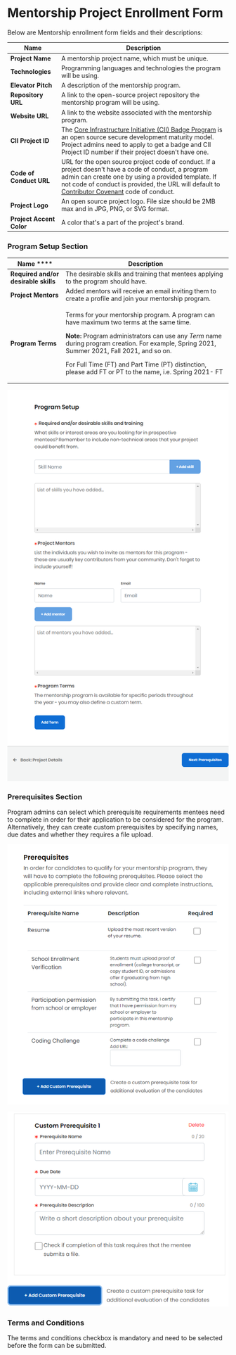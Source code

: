# Mentorship Project Enrollment Form

Below are Mentorship enrollment form fields and their descriptions:&#x20;

| Name                     | Description                                                                                                                                                                                                                                                                                                                       |
| ------------------------ | --------------------------------------------------------------------------------------------------------------------------------------------------------------------------------------------------------------------------------------------------------------------------------------------------------------------------------- |
| **Project  Name**        | A mentorship project name, which must be unique.                                                                                                                                                                                                                                                                                  |
| **Technologies**         | Programming languages and technologies the program will be using.                                                                                                                                                                                                                                                                 |
| **Elevator Pitch**       | A description of the mentorship program.                                                                                                                                                                                                                                                                                          |
| **Repository URL**       | A link to the open-source project repository the mentorship program will be using.                                                                                                                                                                                                                                                |
| **Website URL**          | A link to the website associated with the mentorship program.                                                                                                                                                                                                                                                                     |
| **CII Project ID**       | The [Core Infrastructure Initiative (CII) Badge Program](https://www.coreinfrastructure.org/programs/badge-program/) is an open source secure development maturity model. Project admins need to apply to get a badge and CII Project ID number if their project doesn't have one.                                                |
| **Code of Conduct URL**  | URL for the open source project code of conduct. If a project doesn't have a code of conduct, a program admin can create one by using a provided template. If not code of conduct is provided, the URL will default to [Contributor Covenant](https://www.contributor-covenant.org/version/1/4/code-of-conduct) code of conduct.  |
| **Project Logo**         | An open source project logo. File size should be 2MB max and in JPG, PNG, or SVG format.                                                                                                                                                                                                                                          |
| **Project Accent Color** | A color that's a part of the project's brand.                                                                                                                                                                                                                                                                                     |

### Program Setup Section <a href="#mentorshipprojectapplication-programsetup" id="mentorshipprojectapplication-programsetup"></a>

| Name             ****                 | Description                                                                                                                                                                                                                                                                                                                                                                                        |
| ------------------------------------- | -------------------------------------------------------------------------------------------------------------------------------------------------------------------------------------------------------------------------------------------------------------------------------------------------------------------------------------------------------------------------------------------------- |
| **Required and/or desirable skills**  | The desirable skills and training that mentees applying to the program should have.                                                                                                                                                                                                                                                                                                                |
| **Project Mentors**                   | Added mentors will receive an email inviting them to create a profile and join your mentorship program.                                                                                                                                                                                                                                                                                            |
| **Program Terms**                     | <p>Terms for your mentorship program. A program can have maximum two terms at the same time. </p><p><strong>Note:</strong> Program administrators can use any <em>Term</em> name during program creation. For example, Spring 2021, Summer 2021, Fall 2021, and so on.</p><p>For Full Time (FT) and Part Time (PT) distinction, please add FT or PT to the name, i.e. Spring 2021- FT</p><p>  </p> |

![](<../../../.gitbook/assets/program setup page.png>)

### Prerequisites Section <a href="#mentorshipprojectapplication-prerequisites" id="mentorshipprojectapplication-prerequisites"></a>

Program admins can select which prerequisite requirements mentees need to complete in order for their application to be considered for the program. Alternatively, they can create custom prerequisites by specifying names, due dates and whether they requires a file upload.&#x20;

![](../../../.gitbook/assets/prerequisites.png)

![](<../../../.gitbook/assets/custom prerequisite.png>)

### Terms and Conditions <a href="#mentorshipprojectapplication-termsandconditions" id="mentorshipprojectapplication-termsandconditions"></a>

The terms and conditions checkbox is mandatory and need to be selected before the form can be submitted.
